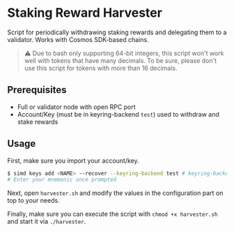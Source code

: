 # Staking Reward Harvester

Script for periodically withdrawing staking rewards and delegating them to a validator. Works with Cosmos SDK-based chains.

> :warning: Due to bash only supporting 64-bit integers, this script won't work well with tokens that have many decimals.
> To be sure, please don't use this script for tokens with more than 16 decimals.

## Prerequisites

* Full or validator node with open RPC port
* Account/Key (must be in keyring-backend `test`) used to withdraw and stake rewards

## Usage

First, make sure you import your account/key.

```bash
$ simd keys add <NAME> --recover --keyring-backend test # keyring-backend test is needed, as it doesn't ask for a passphrase when signing txs
# Enter your mnemonic once prompted
```

Next, open `harvester.sh` and modify the values in the configuration part on top to your needs.

Finally, make sure you can execute the script with `chmod +x harvester.sh` and start it via `./harvester`.
